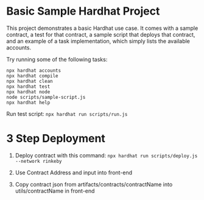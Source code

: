 # Basic Sample Hardhat Project

This project demonstrates a basic Hardhat use case. It comes with a sample contract, a test for that contract, a sample script that deploys that contract, and an example of a task implementation, which simply lists the available accounts.

Try running some of the following tasks:

```shell
npx hardhat accounts
npx hardhat compile
npx hardhat clean
npx hardhat test
npx hardhat node
node scripts/sample-script.js
npx hardhat help
```



Run test script: ```npx hardhat run scripts/run.js```
# 3 Step Deployment

1. Deploy contract with this command: ```npx hardhat run scripts/deploy.js --network rinkeby```

2. Use Contract Address and input into front-end

3. Copy contract json from artifacts/contracts/contractName into utils/contractName in front-end





